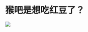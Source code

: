 # 猴吧是想吃红豆了？
![](https://raw.githubusercontent.com/bxx-114514/iming-blog/refs/heads/main/images/20250606/Image_1749196734618.jpg)

